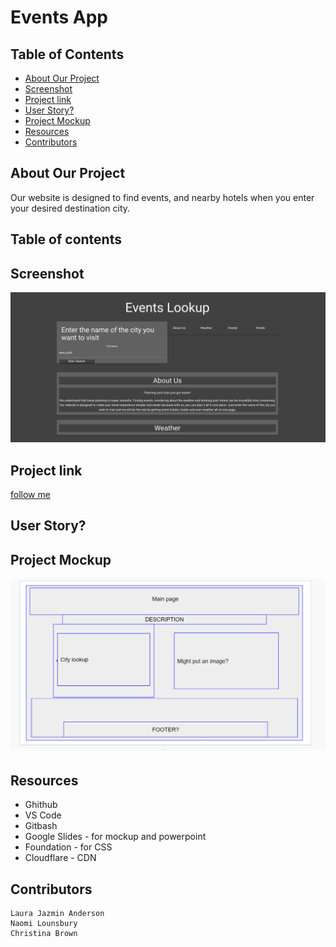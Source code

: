 # Events App

## Table of Contents
  - [About Our Project](#about-our-project)
  - [Screenshot](#screenshot)
  - [Project link](#project-link)
  - [User Story?](#user-story)
  - [Project Mockup](#project-mockup)
  - [Resources](#resources)
  - [Contributors](#contributors)
## About Our Project
Our website is designed to find events, and nearby hotels when you enter your desired destination city. 

## Table of contents

## Screenshot
![Website Screenshot](assets/screenshots/updated-screenshot.png)

## Project link
[follow me](https://nbrown225.github.io/Project1/)

## User Story?

## Project Mockup
![Main Page Mockup](./assets/screenshots/main-page-mockup.png)

## Resources
-   Ghithub
-   VS Code
-   Gitbash
-   Google Slides - for mockup and powerpoint
-   Foundation - for CSS
-   Cloudflare - CDN
  
## Contributors
    Laura Jazmin Anderson 
    Naomi Lounsbury
    Christina Brown
    
